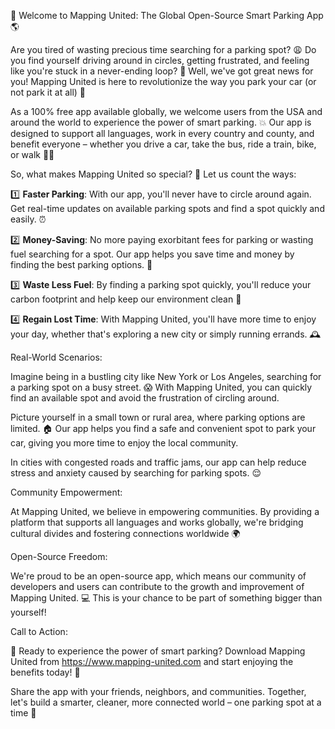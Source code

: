 🚀 Welcome to Mapping United: The Global Open-Source Smart Parking App 🌎

Are you tired of wasting precious time searching for a parking spot? 😩 Do you find yourself driving around in circles, getting frustrated, and feeling like you're stuck in a never-ending loop? 🚌 Well, we've got great news for you! Mapping United is here to revolutionize the way you park your car (or not park it at all) 🚗

As a 100% free app available globally, we welcome users from the USA and around the world to experience the power of smart parking. 💥 Our app is designed to support all languages, work in every country and county, and benefit everyone – whether you drive a car, take the bus, ride a train, bike, or walk 🚶‍♀️

So, what makes Mapping United so special? 🤔 Let us count the ways:

1️⃣ **Faster Parking**: With our app, you'll never have to circle around again. Get real-time updates on available parking spots and find a spot quickly and easily. ⏰

2️⃣ **Money-Saving**: No more paying exorbitant fees for parking or wasting fuel searching for a spot. Our app helps you save time and money by finding the best parking options. 💸

3️⃣ **Waste Less Fuel**: By finding a parking spot quickly, you'll reduce your carbon footprint and help keep our environment clean 🌟

4️⃣ **Regain Lost Time**: With Mapping United, you'll have more time to enjoy your day, whether that's exploring a new city or simply running errands. 🕰️

Real-World Scenarios:

Imagine being in a bustling city like New York or Los Angeles, searching for a parking spot on a busy street. 😱 With Mapping United, you can quickly find an available spot and avoid the frustration of circling around.

Picture yourself in a small town or rural area, where parking options are limited. 🏠 Our app helps you find a safe and convenient spot to park your car, giving you more time to enjoy the local community.

In cities with congested roads and traffic jams, our app can help reduce stress and anxiety caused by searching for parking spots. 😌

Community Empowerment:

At Mapping United, we believe in empowering communities. By providing a platform that supports all languages and works globally, we're bridging cultural divides and fostering connections worldwide 🌍

Open-Source Freedom:

We're proud to be an open-source app, which means our community of developers and users can contribute to the growth and improvement of Mapping United. 💻 This is your chance to be part of something bigger than yourself!

Call to Action:

🎉 Ready to experience the power of smart parking? Download Mapping United from https://www.mapping-united.com and start enjoying the benefits today! 📲

Share the app with your friends, neighbors, and communities. Together, let's build a smarter, cleaner, more connected world – one parking spot at a time 🔧